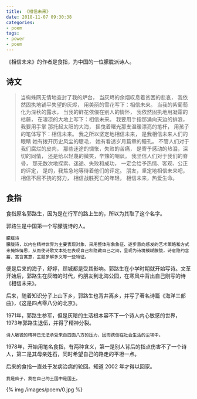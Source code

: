 ```yaml
---
title: 《相信未来》
date: 2018-11-07 09:30:38
categories:
- poem
tags:
- power
- poem
---
```

《相信未来》的作者是食指，为中国的一位朦胧派诗人。

<!-- more -->

## 诗文

>当蜘蛛网无情地查封了我的炉台，
当灰烬的余烟叹息着贫困的悲哀，
我依然固执地铺平失望的灰烬，
用美丽的雪花写下：相信未来。
当我的紫葡萄化为深秋的露水，
当我的鲜花依偎在别人的情怀，
我依然固执地用凝霜的枯藤，
在凄凉的大地上写下：相信未来。
我要用手指那涌向天边的排浪，
我要用手掌 那托起太阳的大海，
摇曳着曙光那支温暖漂亮的笔杆，
用孩子的笔体写下：相信未来。
我之所以坚定地相信未来，
是我相信未来人们的眼睛
她有拨开历史风尘的睫毛，
她有看透岁月篇章的瞳孔。
不管人们对于我们腐烂的皮肉，
那些迷途的惆怅，失败的苦痛，
是寄予感动的热泪，深切的同情，
还是给以轻蔑的微笑，辛辣的嘲讽。
我坚信人们对于我们的脊骨，
那无数次地探索、迷途、失败和成功，
一定会给予热情、客观、公正的评定，
是的，我焦急地等待着他们的评定。
朋友，坚定地相信未来吧，
相信不屈不挠的努力，
相信战胜死亡的年轻，
相信未来，热爱生命。

## 食指

食指原名郭路生，因为是在行军的路上生的，所以为其取了这个名字。

郭路生是中国第一个写朦胧诗的人。

	朦胧诗
	朦胧诗，以内在精神世界为主要表现对象，采用整体形象象征、逐步意向感发的艺术策略和方式来掩饰情思，从而使诗歌文本处在表现自己和隐藏自己之间，呈现为诗境模糊朦胧，诗意隐约含蓄、富含寓意，主题多解多义等一些特征。

便是后来的海子，舒婷，顾城都是受其影响。郭路生在小学时期就开始写诗。文革开始后，郭路生在灰暗的时代，约朋友到北海公园，在寒风中背出自己刚写的诗《相信未来》。

后来，随着知识分子上山下乡，郭路生也背井离乡，并写了著名诗篇《海洋三部曲》，《这是四点零八分的北京》。

1971年，郭路生参军，但是灰暗的生活根本容不下一个诗人内心敏感的世界，1973年郭路生退伍，并得了精神分裂。

	诗人敏锐的精神已无法承受来自四面八方的压力，因而跌倒在社会生活的尘埃中。
	
1978年，开始用笔名食指，有两种含义，第一是别人背后的指点伤害不了一个诗人，第二是其母亲姓石，同时希望自己的路走的平坦一点。

后来的食指一直处于发病治病的轮回。知道 2002 年才得以回家。

	我是疯子，我在自己的王国中是国王。
	
 {% img /images/poem/0.jpg %}

